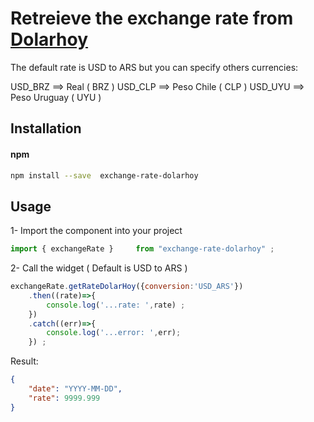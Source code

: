 # Retreieve the exchange rate  from [Dolarhoy](https://www.dolarhoy.com)

The default rate is USD to ARS but you can specify others currencies:

USD_BRZ ==> Real ( BRZ )
USD_CLP ==> Peso Chile ( CLP )
USD_UYU ==> Peso Uruguay ( UYU )

## Installation

#### npm
```bash
npm install --save  exchange-rate-dolarhoy
```
## Usage

1- Import the component into your project


```js
import { exchangeRate }     from "exchange-rate-dolarhoy" ;

```

2- Call the widget ( Default is USD to ARS )

```js
exchangeRate.getRateDolarHoy({conversion:'USD_ARS'})
    .then((rate)=>{
        console.log('...rate: ',rate) ;
    })
    .catch((err)=>{
        console.log('...error: ',err);
    }) ;
```

Result:
```json
{
    "date": "YYYY-MM-DD",
    "rate": 9999.999
}
```
